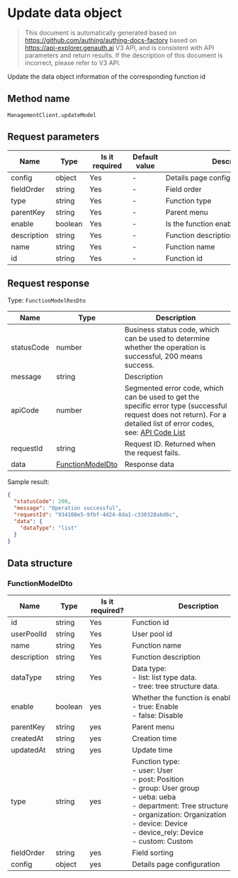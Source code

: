 # Update data object

<!--
Warning ⚠️:
Do not modify this document directly,
https://github.com/Authing/authing-docs-factory
Use this project to generate
-->

<LastUpdated />

> This document is automatically generated based on https://github.com/authing/authing-docs-factory based on https://api-explorer.genauth.ai V3 API, and is consistent with API parameters and return results. If the description of this document is incorrect, please refer to V3 API.

Update the data object information of the corresponding function id

## Method name

`ManagementClient.updateModel`

## Request parameters

| Name        | Type    | <div style="width:80px">Is it required</div> | <div style="width:60px">Default value</div> | <div style="width:300px">Description</div> | <div style="width:200px">Sample value</div> |
| ----------- | ------- | -------------------------------------------- | ------------------------------------------- | ------------------------------------------ | ------------------------------------------- |
| config      | object  | Yes                                          | -                                           | Details page configuration                 |                                             |
| fieldOrder  | string  | Yes                                          | -                                           | Field order                                |                                             |
| type        | string  | Yes                                          | -                                           | Function type                              |                                             |
| parentKey   | string  | Yes                                          | -                                           | Parent menu                                |                                             |
| enable      | boolean | Yes                                          | -                                           | Is the function enabled                    |                                             |
| description | string  | Yes                                          | -                                           | Function description                       | `Description 1`                             |
| name        | string  | Yes                                          | -                                           | Function name                              |                                             |
| id          | string  | Yes                                          | -                                           | Function id                                |                                             |

## Request response

Type: `FunctionModelResDto`

| Name       | Type                                             | Description                                                                                                                                                                                                                                                                                                                                  |
| ---------- | ------------------------------------------------ | -------------------------------------------------------------------------------------------------------------------------------------------------------------------------------------------------------------------------------------------------------------------------------------------------------------------------------------------- |
| statusCode | number                                           | Business status code, which can be used to determine whether the operation is successful, 200 means success.                                                                                                                                                                                                                                 |
| message    | string                                           | Description                                                                                                                                                                                                                                                                                                                                  |
| apiCode    | number                                           | Segmented error code, which can be used to get the specific error type (successful request does not return). For a detailed list of error codes, see: [API Code List](https://api-explorer.genauth.ai/?tag=group/%E5%BC%80%E5%8F%91%E5%87%86%E5%A4%87#tag/%E5%BC%80%E5%8F%91%E5%87%86%E5%A4%87/%E9%94%99%E8%AF%AF%E5%A4%84%E7%90%86/apiCode) |
| requestId  | string                                           | Request ID. Returned when the request fails.                                                                                                                                                                                                                                                                                                 |
| data       | <a href="#FunctionModelDto">FunctionModelDto</a> | Response data                                                                                                                                                                                                                                                                                                                                |

Sample result:

```json
{
  "statusCode": 200,
  "message": "Operation successful",
  "requestId": "934108e5-9fbf-4d24-8da1-c330328abd6c",
  "data": {
    "dataType": "list"
  }
}
```

## Data structure

### <a id="FunctionModelDto"></a> FunctionModelDto

| Name        | Type    | <div style="width:80px">Is it required?</div> | <div style="width:300px">Description</div>                                                                                                                                                                                                   | <div style="width:200px">Sample value</div> |
| ----------- | ------- | --------------------------------------------- | -------------------------------------------------------------------------------------------------------------------------------------------------------------------------------------------------------------------------------------------- | ------------------------------------------- |
| id          | string  | Yes                                           | Function id                                                                                                                                                                                                                                  |                                             |
| userPoolId  | string  | Yes                                           | User pool id                                                                                                                                                                                                                                 |                                             |
| name        | string  | Yes                                           | Function name                                                                                                                                                                                                                                |                                             |
| description | string  | Yes                                           | Function description                                                                                                                                                                                                                         |                                             |
| dataType    | string  | Yes                                           | Data type: <br> - list: list type data. <br> - tree: tree structure data. <br>                                                                                                                                                               | list                                        |
| enable      | boolean | yes                                           | Whether the function is enabled:<br> - true: Enable<br> - false: Disable<br>                                                                                                                                                                 |                                             |
| parentKey   | string  | yes                                           | Parent menu                                                                                                                                                                                                                                  |                                             |
| createdAt   | string  | yes                                           | Creation time                                                                                                                                                                                                                                |                                             |
| updatedAt   | string  | yes                                           | Update time                                                                                                                                                                                                                                  |                                             |
| type        | string  | yes                                           | Function type:<br> - user: User<br> - post: Position<br> - group: User group<br> - ueba: ueba<br> - department: Tree structure data<br> - organization: Organization<br> - device: Device<br> - device_rely: Device<br> - custom: Custom<br> | ueba                                        |
| fieldOrder  | string  | yes                                           | Field sorting                                                                                                                                                                                                                                |                                             |
| config      | object  | yes                                           | Details page configuration                                                                                                                                                                                                                   |                                             |
